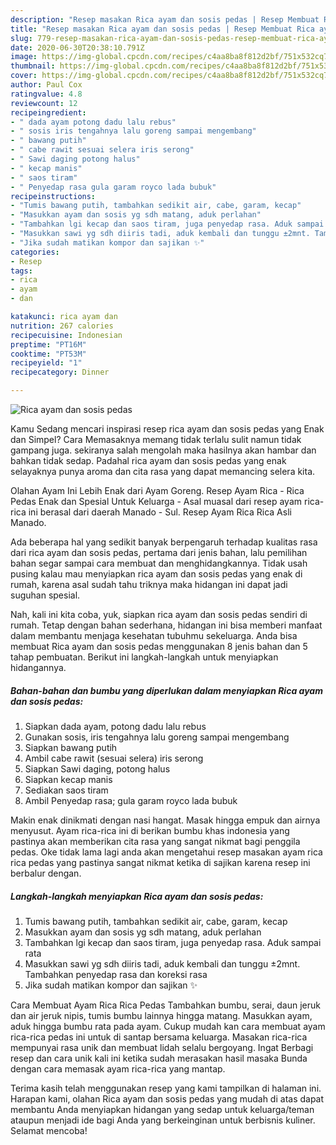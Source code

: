 ```yaml
---
description: "Resep masakan Rica ayam dan sosis pedas | Resep Membuat Rica ayam dan sosis pedas Yang Lezat Sekali"
title: "Resep masakan Rica ayam dan sosis pedas | Resep Membuat Rica ayam dan sosis pedas Yang Lezat Sekali"
slug: 779-resep-masakan-rica-ayam-dan-sosis-pedas-resep-membuat-rica-ayam-dan-sosis-pedas-yang-lezat-sekali
date: 2020-06-30T20:38:10.791Z
image: https://img-global.cpcdn.com/recipes/c4aa8ba8f812d2bf/751x532cq70/rica-ayam-dan-sosis-pedas-foto-resep-utama.jpg
thumbnail: https://img-global.cpcdn.com/recipes/c4aa8ba8f812d2bf/751x532cq70/rica-ayam-dan-sosis-pedas-foto-resep-utama.jpg
cover: https://img-global.cpcdn.com/recipes/c4aa8ba8f812d2bf/751x532cq70/rica-ayam-dan-sosis-pedas-foto-resep-utama.jpg
author: Paul Cox
ratingvalue: 4.8
reviewcount: 12
recipeingredient:
- " dada ayam potong dadu lalu rebus"
- " sosis iris tengahnya lalu goreng sampai mengembang"
- " bawang putih"
- " cabe rawit sesuai selera iris serong"
- " Sawi daging potong halus"
- " kecap manis"
- " saos tiram"
- " Penyedap rasa gula garam royco lada bubuk"
recipeinstructions:
- "Tumis bawang putih, tambahkan sedikit air, cabe, garam, kecap"
- "Masukkan ayam dan sosis yg sdh matang, aduk perlahan"
- "Tambahkan lgi kecap dan saos tiram, juga penyedap rasa. Aduk sampai rata"
- "Masukkan sawi yg sdh diiris tadi, aduk kembali dan tunggu ±2mnt. Tambahkan penyedap rasa dan koreksi rasa"
- "Jika sudah matikan kompor dan sajikan ✨"
categories:
- Resep
tags:
- rica
- ayam
- dan

katakunci: rica ayam dan 
nutrition: 267 calories
recipecuisine: Indonesian
preptime: "PT16M"
cooktime: "PT53M"
recipeyield: "1"
recipecategory: Dinner

---
```



![Rica ayam dan sosis pedas](https://img-global.cpcdn.com/recipes/c4aa8ba8f812d2bf/751x532cq70/rica-ayam-dan-sosis-pedas-foto-resep-utama.jpg)

Kamu Sedang mencari inspirasi resep rica ayam dan sosis pedas yang Enak dan Simpel? Cara Memasaknya memang tidak terlalu sulit namun tidak gampang juga. sekiranya salah mengolah maka hasilnya akan hambar dan bahkan tidak sedap. Padahal rica ayam dan sosis pedas yang enak selayaknya punya aroma dan cita rasa yang dapat memancing selera kita.

Olahan Ayam Ini Lebih Enak dari Ayam Goreng. Resep Ayam Rica - Rica Pedas Enak dan Spesial Untuk Keluarga - Asal muasal dari resep ayam rica-rica ini berasal dari daerah Manado - Sul. Resep Ayam Rica Rica Asli Manado.

Ada beberapa hal yang sedikit banyak berpengaruh terhadap kualitas rasa dari rica ayam dan sosis pedas, pertama dari jenis bahan, lalu pemilihan bahan segar sampai cara membuat dan menghidangkannya. Tidak usah pusing kalau mau menyiapkan rica ayam dan sosis pedas yang enak di rumah, karena asal sudah tahu triknya maka hidangan ini dapat jadi suguhan spesial.


Nah, kali ini kita coba, yuk, siapkan rica ayam dan sosis pedas sendiri di rumah. Tetap dengan bahan sederhana, hidangan ini bisa memberi manfaat dalam membantu menjaga kesehatan tubuhmu sekeluarga. Anda bisa membuat Rica ayam dan sosis pedas menggunakan 8 jenis bahan dan 5 tahap pembuatan. Berikut ini langkah-langkah untuk menyiapkan hidangannya.

<!--inarticleads1-->

##### Bahan-bahan dan bumbu yang diperlukan dalam menyiapkan Rica ayam dan sosis pedas:

1. Siapkan  dada ayam, potong dadu lalu rebus
1. Gunakan  sosis, iris tengahnya lalu goreng sampai mengembang
1. Siapkan  bawang putih
1. Ambil  cabe rawit (sesuai selera) iris serong
1. Siapkan  Sawi daging, potong halus
1. Siapkan  kecap manis
1. Sediakan  saos tiram
1. Ambil  Penyedap rasa; gula garam royco lada bubuk


Makin enak dinikmati dengan nasi hangat. Masak hingga empuk dan airnya menyusut. Ayam rica-rica ini di berikan bumbu khas indonesia yang pastinya akan memberikan cita rasa yang sangat nikmat bagi penggila pedas. Oke tidak lama lagi anda akan mengetahui resep masakan ayam rica rica pedas yang pastinya sangat nikmat ketika di sajikan karena resep ini berbalur dengan. 

<!--inarticleads2-->

##### Langkah-langkah menyiapkan Rica ayam dan sosis pedas:

1. Tumis bawang putih, tambahkan sedikit air, cabe, garam, kecap
1. Masukkan ayam dan sosis yg sdh matang, aduk perlahan
1. Tambahkan lgi kecap dan saos tiram, juga penyedap rasa. Aduk sampai rata
1. Masukkan sawi yg sdh diiris tadi, aduk kembali dan tunggu ±2mnt. Tambahkan penyedap rasa dan koreksi rasa
1. Jika sudah matikan kompor dan sajikan ✨


Cara Membuat Ayam Rica Rica Pedas Tambahkan bumbu, serai, daun jeruk dan air jeruk nipis, tumis bumbu lainnya hingga matang. Masukkan ayam, aduk hingga bumbu rata pada ayam. Cukup mudah kan cara membuat ayam rica-rica pedas ini untuk di santap bersama keluarga. Masakan rica-rica mempunyai rasa unik dan membuat lidah selalu bergoyang. Ingat Berbagi resep dan cara unik kali ini ketika sudah merasakan hasil masaka Bunda dengan cara memasak ayam rica-rica yang mantap. 

Terima kasih telah menggunakan resep yang kami tampilkan di halaman ini. Harapan kami, olahan Rica ayam dan sosis pedas yang mudah di atas dapat membantu Anda menyiapkan hidangan yang sedap untuk keluarga/teman ataupun menjadi ide bagi Anda yang berkeinginan untuk berbisnis kuliner. Selamat mencoba!
